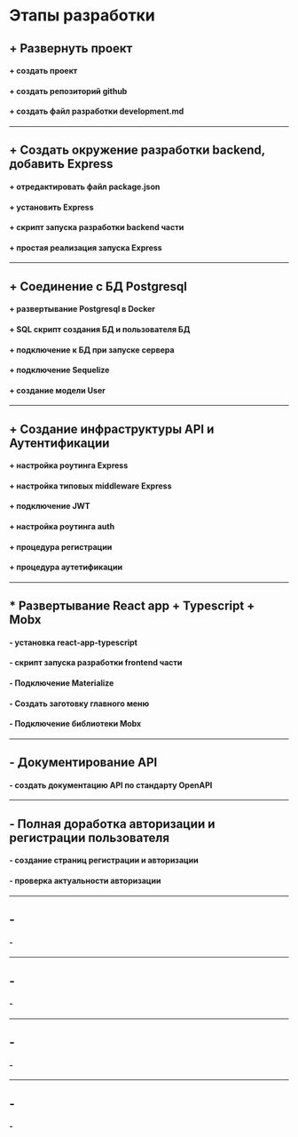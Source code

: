 # Этапы разработки

## + Развернуть проект
#### + создать проект
#### + создать репозиторий github
#### + создать файл разработки development.md

---
## + Создать окружение разработки backend, добавить Express
#### + отредактировать файл package.json
#### + установить Express
#### + скрипт запуска разработки backend части
#### + простая реализация запуска Express

---
## + Соединение с БД Postgresql
#### + развертывание Postgresql в Docker 
#### + SQL скрипт создания БД и пользователя БД
#### + подключение к БД при запуске сервера
#### + подключение Sequelize
#### + создание модели User

---
## + Создание инфраструктуры API и Аутентификации
#### + настройка роутинга Express
#### + настройка типовых middleware Express
#### + подключение JWT
#### + настройка роутинга auth
#### + процедура регистрации
#### + процедура аутетификации

---
## * Развертывание React app + Typescript + Mobx
#### - установка react-app-typescript 
#### - скрипт запуска разработки frontend части 
#### - Подключение Materialize
#### - Создать заготовку главного меню
#### - Подключение библиотеки Mobx

---
## - Документирование API
#### - создать документацию API по стандарту OpenAPI

---
## - Полная доработка авторизации и регистрации пользователя
#### - создание страниц регистрации и авторизации
#### - проверка актуальности авторизации 

---
## - 
#### - 

---
## - 
#### - 

---
## - 
#### - 



---
## - 
#### - 


